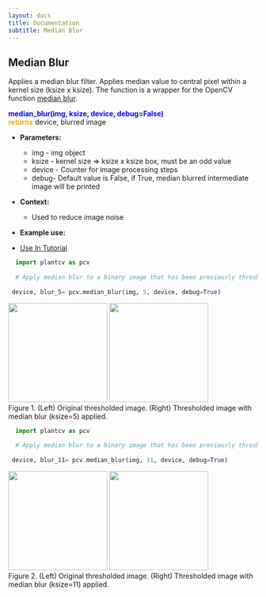 ```yaml
---
layout: docs
title: Documentation
subtitle: Median Blur
---
```


## Median Blur

Applies a median blur filter. Applies median value to central pixel within a kernel size (ksize x ksize). The function is a wrapper for the OpenCV function [median blur](http://docs.opencv.org/doc/tutorials/imgproc/gausian_median_blur_bilateral_filter/gausian_median_blur_bilateral_filter.html_).  

<font color='blue'>**median_blur(img, ksize, device, debug=False)**</font><br>
<font color='orange'>**returns**</font> device, blurred image

    
- **Parameters:**   
  - img - img object
  - ksize - kernel size => ksize x ksize box, must be an odd value
  - device - Counter for image processing steps
  - debug- Default value is False, if True, median blurred intermediate image will be printed 

- **Context:**  
  - Used to reduce image noise

- **Example use:**  

 - [Use In Tutorial]()
 
  ```python
    import plantcv as pcv
    
    # Apply median blur to a binary image that has been previously thresholded.
    
   device, blur_5= pcv.median_blur(img, 5, device, debug=True)
  ```
  <a href="{{site.baseurl}}/img/documentation_images/median_blur/2_binary_threshold36.png" target="_blank"><img src="{{site.baseurl}}/img/documentation_images/median_blur/2_binary_threshold36.png" width="200"></a>   <a href="{{site.baseurl}}/img/documentation_images/median_blur/4_median_blur5.png" target="_blank"><img src="{{site.baseurl}}/img/documentation_images/median_blur/4_median_blur5.png" width="200"></a><br>
  Figure 1. (Left) Original thresholded image. (Right) Thresholded image with median blur (ksize=5) applied.  
 
  ```python
    import plantcv as pcv
    
    # Apply median blur to a binary image that has been previously thresholded.
    
   device, blur_11= pcv.median_blur(img, 11, device, debug=True)
  ```
  <a href="{{site.baseurl}}/img/documentation_images/median_blur/2_binary_threshold36.png" target="_blank"><img src="{{site.baseurl}}/img/documentation_images/median_blur/2_binary_threshold36.png" width="200"></a>   <a href="{{site.baseurl}}/img/documentation_images/median_blur/3_median_blur11.png" target="_blank"><img src="{{site.baseurl}}/img/documentation_images/median_blur/3_median_blur11.png" width="200"></a><br>
  Figure 2. (Left) Original thresholded image. (Right) Thresholded image with median blur (ksize=11) applied.  
   
